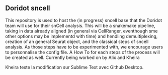 ## Doridot sncell

This repository is used to host the (in progress) sncell base that the Doridot team will use for their snCell analysis.
This will be a snakemake pipeline, taking in data already aligned (in general via CellRanger, eventhough sme other options may be implementd with time) and hendling demultiplexing, creation of an general Seurat object, and the classical steps of sncell analysis.
As those steps have to be experimented with, we encourage users to personnalise the config file. A How To for each steps of the process will be created as well.
Currently being worked on by Alix and Kheira

Kheira teste la modification sur Sublime Text avec Github Desktop.
